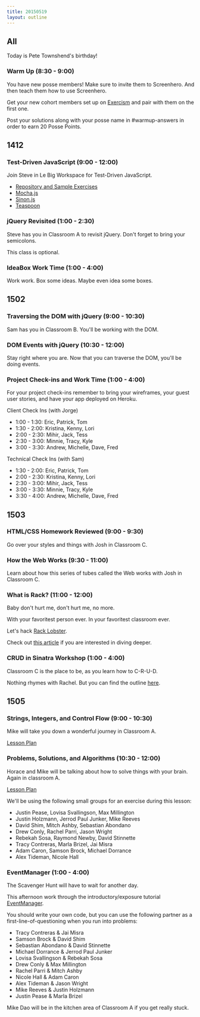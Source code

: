 ```yaml
---
title: 20150519
layout: outline
---
```


## All

Today is Pete Townshend's birthday!

### Warm Up (8:30 - 9:00)

You have new posse members! Make sure to invite them to Screenhero. And then teach them how to use Screenhero.

Get your new cohort members set up on [Exercism](http://exercism.io) and pair with them on the first one.

Post your solutions along with your posse name in #warmup-answers in order to earn 20 Posse Points.


## 1412

### Test-Driven JavaScript (9:00 - 12:00)

Join Steve in Le Big Workspace for Test-Driven JavaScript.

* [Repository and Sample Exercises](https://github.com/turingschool-examples/testing-javascript)
* [Mocha.js](http://mochajs.org/)
* [Sinon.js](http://sinonjs.org/)
* [Teaspoon](https://github.com/modeset/teaspoon)

### jQuery Revisited (1:00 - 2:30)

Steve has you in Classroom A to revisit jQuery. Don't forget to bring your semicolons.

This class is optional.

### IdeaBox Work Time (1:00 - 4:00)

Work work. Box some ideas. Maybe even idea some boxes.

## 1502

### Traversing the DOM with jQuery (9:00 - 10:30)

Sam has you in Classroom B. You'll be working with the DOM.

### DOM Events with jQuery (10:30 - 12:00)

Stay right where you are. Now that you can traverse the DOM, you'll be doing events.

### Project Check-ins and Work Time (1:00 - 4:00)

For your project check-ins remember to bring your wireframes, your guest user stories, and have your app deployed on Heroku.

Client Check Ins (with Jorge)

* 1:00 - 1:30: Eric, Patrick, Tom
* 1:30 - 2:00: Kristina, Kenny, Lori
* 2:00 - 2:30: Mihir, Jack, Tess
* 2:30 - 3:00: Minnie, Tracy, Kyle
* 3:00 - 3:30: Andrew, Michelle, Dave, Fred

Technical Check Ins (with Sam)

* 1:30 - 2:00: Eric, Patrick, Tom
* 2:00 - 2:30: Kristina, Kenny, Lori
* 2:30 - 3:00: Mihir, Jack, Tess
* 3:00 - 3:30: Minnie, Tracy, Kyle
* 3:30 - 4:00: Andrew, Michelle, Dave, Fred

## 1503

### HTML/CSS Homework Reviewed (9:00 - 9:30)

Go over your styles and things with Josh in Classroom C.


### How the Web Works (9:30 - 11:00)

Learn about how this series of tubes called the Web works with Josh in Classroom C.

### What is Rack? (11:00 - 12:00)

Baby don't hurt me, don't hurt me, no more.

With your favoritest person ever. In your favoritest classroom ever.

Let's hack [Rack Lobster](https://github.com/turingschool-examples/rack-lobster).

Check out [this article](http://hawkins.io/2012/07/rack_from_the_beginning/) if you are interested in diving deeper.

### CRUD in Sinatra Workshop (1:00 - 4:00)

Classroom C is the place to be, as you learn how to C-R-U-D.

Nothing rhymes with Rachel. But you can find the outline [here](https://github.com/turingschool/lesson_plans/blob/master/ruby_02-web_applications_with_ruby/crud_sinatra.markdown). 


## 1505

### Strings, Integers, and Control Flow (9:00 - 10:30)

Mike will take you down a wonderful journey in Classroom A.

[Lesson Plan](https://github.com/turingschool/lesson_plans/blob/master/ruby_01-object_oriented_programming_with_ruby/string_integers_and_control_flow.markdown)


### Problems, Solutions, and Algorithms (10:30 - 12:00)

Horace and Mike will be talking about how to solve things with your brain. Again in classroom A.

[Lesson Plan](https://github.com/turingschool/lesson_plans/blob/master/ruby_01-object_oriented_programming_with_ruby/problems_solutions_algorithms.markdown)

We'll be using the following small groups for an exercise during this lesson:

* Justin Pease, Lovisa Svallingson, Max Millington
* Justin Holzmann, Jerrod Paul Junker, Mike Reeves
* David Shim, Mitch Ashby, Sebastian Abondano
* Drew Conly, Rachel Parri, Jason Wright
* Rebekah Sosa, Raymond Newby, David Stinnette
* Tracy Contreras, Marla Brizel, Jai Misra
* Adam Caron, Samson Brock, Michael Dorrance
* Alex Tideman, Nicole Hall

### EventManager (1:00 - 4:00)

The Scavenger Hunt will have to wait for another day.

This afternoon work through the introductory/exposure tutorial [EventManager](http://tutorials.jumpstartlab.com/projects/eventmanager.html).

You should write your own code, but you can use the following partner as a first-line-of-questioning when you run into problems:

* Tracy Contreras & Jai Misra
* Samson Brock & David Shim
* Sebastian Abondano & David Stinnette
* Michael Dorrance & Jerrod Paul Junker
* Lovisa Svallingson & Rebekah Sosa
* Drew Conly & Max Millington
* Rachel Parri & Mitch Ashby
* Nicole Hall & Adam Caron
* Alex Tideman & Jason Wright
* Mike Reeves & Justin Holzmann
* Justin Pease & Marla Brizel

Mike Dao will be in the kitchen area of Classroom A if you get really stuck.
